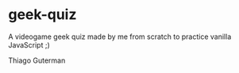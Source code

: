 # geek-quiz
A videogame geek quiz made by me from scratch to practice vanilla JavaScript ;)

Thiago Guterman
